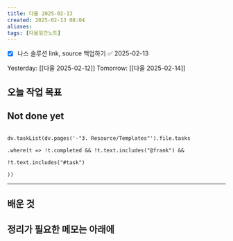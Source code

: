 ```yaml
---
title: 다울 2025-02-13
created: 2025-02-13 08:04
aliases: 
tags: [다울일간노트]
---
```

- [x] 나스 솔루션 link, source 백업하기 ✅ 2025-02-13

Yesterday: [[다울 2025-02-12]] 
Tomorrow: [[다울 2025-02-14]] 




## 오늘 작업 목표




## Not done yet

```dataviewjs

dv.taskList(dv.pages('-"3. Resource/Templates"').file.tasks

.where(t => !t.completed && !t.text.includes("@frank") &&

!t.text.includes("#task")

))

```

---

## 배운 것




## 정리가 필요한 메모는 아래에



